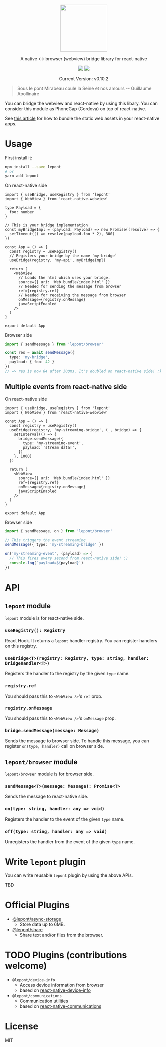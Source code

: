 <p align="center">
  <img src="https://raw.githubusercontent.com/kt3k/lepont/master/design/lepont.png" width="150" />
</p>
<p align="center">
  A native <-> browser (webview) bridge library for react-native
</p>

<p align="center">
  <img src="https://github.com/kt3k/lepont/workflows/ci/badge.svg?branch=master">
  <a href="https://codecov.io/gh/kt3k/lepont">
    <img src="https://codecov.io/gh/kt3k/lepont/branch/master/graph/badge.svg" />
  </a>
</p>

<p align="center">
  Current Version: v0.10.2
</p>

> Sous le pont Mirabeau coule la Seine et nos amours -- Guillaume Apollinaire

You can bridge the webview and react-native by using this libary. You can consider this module as PhoneGap (Cordova) on top of react-native.

See [this article](https://medium.com/@caphun/react-native-load-local-static-site-inside-webview-2b93eb1c4225) for how to bundle the static web assets in your react-native apps.

# Usage

First install it:

```sh
npm install --save lepont
# or
yarn add lepont
```

On react-native side

```tsx
import { useBridge, useRegistry } from 'lepont'
import { WebView } from 'react-native-webview'

type Payload = {
  foo: number
}

// This is your bridge implementation
const myBridgeImpl = (payload: Payload) => new Promise((resolve) => {
  setTimeout(() => resolve(payload.foo * 2), 300)
})

const App = () => {
  const registry = useRegistry()
  // Registers your bridge by the name `my-bridge`
  useBridge(registry, 'my-api', myBridgeImpl)

  return (
    <WebView
      // Loads the html which uses your bridge.
      source={{ uri: 'Web.bundle/index.html' }}
      // Needed for sending the message from browser
      ref={registry.ref}
      // Needed for receiving the message from browser
      onMessage={registry.onMessage}
      javaScriptEnabled
    />
  )
}

export default App
```

Browser side
```ts
import { sendMessage } from 'lepont/browser'

const res = await sendMessage({
  type: 'my-bridge',
  payload: { foo: 42 }
})
// => res is now 84 after 300ms. It's doubled on react-native side! :)
```

## Multiple events from react-native side

On react-native side

```tsx
import { useBridge, useRegistry } from 'lepont'
import { WebView } from 'react-native-webview'

const App = () => {
  const registry = useRegistry()
  useBridge(registry, 'my-streaming-bridge', (_, bridge) => {
    setInterval(() => {
      bridge.sendMessage({
        type: 'my-streaming-event',
        payload: 'stream data!',
      })
    }, 1000)
  })

  return (
    <WebView
      source={{ uri: 'Web.bundle/index.html' }}
      ref={registry.ref}
      onMessage={registry.onMessage}
      javaScriptEnabled
    />
  )
}

export default App
```

Browser side
```ts
import { sendMessage, on } from 'lepont/browser'

// This triggers the event streaming
sendMessage({ type: 'my-streaming-bridge' })

on('my-streaming-event', (payload) => {
  // This fires every second from react-native side! :)
  console.log(`payload=${payload}`)
})
```

# API

## `lepont` module

`lepont` module is for react-native side.

### `useRegistry(): Registry`

React Hook. It returns a `lepont` handler registry. You can register handlers on this registry.

### `useBridge<T>(registry: Registry, type: string, handler: BridgeHandler<T>)`

Registers the handler to the registry by the given `type` name.

### `registry.ref`

You should pass this to `<WebView />`'s `ref` prop.

### `registry.onMessage`

You should pass this to `<WebView />`'s `onMessage` prop.

### `bridge.sendMessage(message: Message)`

Sends the message to browser side. To handle this message, you can register `on(type, handler)` call on browser side.

## `lepont/browser` module

`lepont/browser` module is for browser side.

### `sendMessage<T>(message: Message): Promise<T>`

Sends the message to react-native side.

### `on(type: string, handler: any => void)`

Registers the handler to the event of the given `type` name.

### `off(type: string, handler: any => void)`

Unregisters the handler from the event of the given `type` name.

# Write `lepont` plugin

You can write reusable `lepont` plugin by using the above APIs.

TBD

# Official Plugins

- [@lepont/async-storage][]
  - Store data up to 6MB.
- [@lepont/share][]
  - Share text and/or files from the browser.

# TODO Plugins (contributions welcome)
- `@lepont/device-info`
  - Access device information from browser
  - based on [react-native-device-info](https://github.com/react-native-community/react-native-device-info)
- `@lepont/communications`
  - Communication utilities
  - based on [react-native-communications](https://github.com/anarchicknight/react-native-communications)

# License

MIT

[@lepont/async-storage]: https://github.com/kt3k/lepont-async-storage
[@lepont/share]: https://github.com/kt3k/lepont-share
[AsyncStorage]: https://github.com/react-native-community/async-storage
